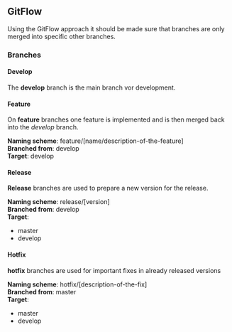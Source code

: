 ## GitFlow

Using the GitFlow approach it should be made sure that branches are only merged into specific other branches. 

### Branches

#### Develop
The **develop** branch is the main branch vor development.

#### Feature
On **feature** branches one feature is implemented and is then merged back into the *develop* branch.

**Naming scheme**: feature/[name/description-of-the-feature]  
**Branched from**: develop  
**Target**: develop  

#### Release
**Release** branches are used to prepare a new version for the release.

**Naming scheme**: release/[version]  
**Branched from**: develop  
**Target**: 
- master
- develop  

#### Hotfix
**hotfix** branches are used for important fixes in already released versions

**Naming scheme**: hotfix/[description-of-the-fix]  
**Branched from**: master  
**Target**: 
- master
- develop  

